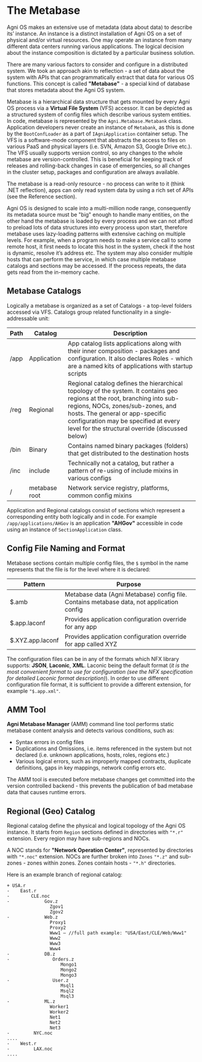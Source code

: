 # The Metabase

Agni OS makes an extensive use of metadata (data about data) to describe its’ instance. An instance is a distinct installation of Agni OS on a set of physical and/or virtual resources. One may operate an instance from many different data centers running various applications. The logical decision about the instance composition is dictated by a particular business solution.

There are many various factors to consider and configure in a distributed system. We took an approach akin to reflection - a set of data about the system with APIs that can programmatically extract that data for various OS functions. This concept is called **"Metabase"** - a special kind of database that stores metadata about the Agni OS system. 

Metabase is a hierarchical data structure that gets mounted by every Agni OS process via a **Virtual File System** (VFS) accessor. It can be depicted as a structured system of config files which describe various system entities. In code, metabase is represented by the `Agni.Metabase.Metabank` class. Application developers
 never create an instance of `Metabank`, as this is done by the `BootConfLoader` as a part of `IAgniApplication`
 container setup. The VFS is a software-mode component that abstracts the access to files on various
 PaaS and physical layers (i.e. SVN, Amazon S3, Google Drive etc.). 
 The VFS usually supports version control, so any changes to the whole metabase are version-controlled.
 This is beneficial for keeping track of releases and rolling-back changes in case of emergencies, so
 all changes in the cluster setup, packages and configuration are always available.


  The metabase is a read-only resource - no process can write to it (think .NET reflection), apps can only read system data by using a rich set of APIs (see the Reference section).

Agni OS is designed to scale into a multi-million node range, consequently its metadata source must be "big" enough to handle many entities, on the other hand the metabase is loaded by every process and we can not afford to preload lots of data structures into every process upon start, therefore metabase uses lazy-loading patterns with extensive caching on multiple levels. For example, when a program needs to make a service call to some remote host, it first needs to locate this host in the system, check if the host is dynamic, resolve it’s address etc. The system may also consider multiple hosts that can perform the service, in which case multiple metabase catalogs and sections may be accessed. If the process repeats, the data gets read from the in-memory cache. 

## Metabase Catalogs

Logically a metabase is organized as a set of Catalogs - a top-level folders accessed via VFS. Catalogs group related functionality in a single-addressable unit: 

Path|Catalog|Description
|-|-|-|
|/app|Application|App catalog lists applications along with their inner composition - packages and configuration. It also declares Roles - which are a named kits of applications with startup scripts
|/reg|Regional|Regional catalog defines the hierarchical topology of the system. It contains geo regions at the root, branching into sub-regions, NOCs, zones/sub-zones, and hosts. The general or app-specific configuration may be specified at every level for the structural override (discussed below)
|/bin|Binary|Contains named binary packages (folders) that get distributed to the destination hosts
|/inc|include|Technically not a catalog, but rather a pattern of re-using of include mixins in various configs
|/ |metabase root|Network service registry, platforms, common config mixins

Application and Regional catalogs consist of sections which represent a corresponding entity both logically and in code. For example `/app/applications/AHGov` is an application **"AHGov"** accessible in code using an instance of `SectionApplication` class.

## Config File Naming and Format

Metabase sections contain multiple config files, the `$` symbol in the name represents that the file is for the level where it is declared:

Pattern|Purpose
|-|-|
|$.amb|Metabase data (Agni Metabase) config file. Contains metabase data, not application config
|$.app.laconf|Provides application configuration override for any app
|$.XYZ.app.laconf|Provides application configuration override for app called XYZ

The configuration files can be in any of the formats which NFX library supports: **JSON**, **Laconic**, **XML**. Laconic being the default format (*it is the most convenient format to use for configuration (see the NFX specification for detailed Laconic format description)*). In order to use different configuration file format, it is sufficient to provide a different extension, for example `"$.app.xml"`. 

## AMM Tool

**Agni Metabase Manager** (AMM) command line tool performs static metabase content analysis and detects various conditions, such as: 

- Syntax errors in config files
- Duplications and Omissions, i.e. items referenced in the system but not declared (i.e. unknown applications, hosts, roles, regions etc.)
- Various logical errors, such as improperly mapped contracts, duplicate definitions, gaps in key mappings, network config errors etc. 


The AMM tool is executed before metabase changes get committed into the version controlled backend - this prevents the publication of bad metabase data that causes runtime errors. 


## Regional (Geo) Catalog
Regional catalog define the physical and logical topology of the Agni OS instance. It starts from `Region` sections defined in directories with `"*.r"` extension. Every region may have sub-regions and NOCs.

A NOC stands for **"Network Operation Center"**, represented by directories with `"*.noc"` extension. NOCs are further broken into `Zones` `"*.z"` and sub-zones - zones within zones. Zones contain hosts - `"*.h"` directories. 

Here is an example branch of regional catalog:

```CSharp
+ USA.r
-    East.r
-        CLE.noc
-             Gov.z
                Zgov1
                Zgov2
-             Web.z
                Proxy1
                Proxy2
                Www1 — //full path example: "USA/East/CLE/Web/Www1"
                Www2
                Www3
                Www4
-             DB.z
-                Orders.z
                    Mongo1
                    Mongo2
                    Mongo3
-                User.z
                    Msql1
                    Msql2
                    Msql3
-             ML.z
                Worker1
                Worker2
                Net1
                Net2
                Net3
-         NYC.noc
....
-    West.r
-         LAX.noc
....
```